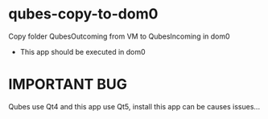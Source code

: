 # qubes-copy-to-dom0

Copy folder QubesOutcoming from VM to QubesIncoming in dom0

* This app should be executed in dom0
# IMPORTANT BUG
Qubes use Qt4 and this app use Qt5, install this app can be causes issues...
